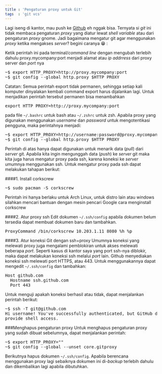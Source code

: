 ```yaml
---
title : 'Pengaturan proxy untuk Git'
tags  : 'git vcs'
---
```

Lagi iseng di kantor, mau push ke [Github](http://github.com) eh nggak bisa. 
Ternyata si _git_ ini tidak membaca pengaturan _proxy_ yang diatur lewat 
_shell variable_ atau dari pengaturan _proxy_ gnome. Jadi bagaimana mengatur
git agar menggunakan _proxy_ ketika mengakses _server_? begini caranya :grin: :
<!--more-->
Ketik perintah ini pada terminal/_command line_ dengan mengubah terlebih dahulu
proxy.mycompany:port menjadi alamat atau _ip addrress_ dari proxy server dan _port_ 
nya 
<pre class="cli-command">
<span class="cli-env">~$</span> export HTTP_PROXY=http://proxy.mycompany:port
<span class="cli-env">~$</span> git config --global http.proxy $HTTP_PROXY
</pre>
Catatan: Semua perintah export tidak permanen, sehingga setiap kali komputer 
dinyalakan kembali command export harus dijalankan lagi. Untuk menjadikan perintah
tersebut permanen bisa menambahkan 
<pre class="cli-command">
export HTTP_PROXY=http://proxy.mycompany:port
</pre>
pada file `~/.bashrc` untuk bash atau `~/.zshrc` untuk zsh.
Apabila proxy yang digunakan menggunakan _username_ dan _password_ untuk 
mengotentikasi pengguna, maka perintahnya menjadi:
<pre class="cli-command">
<span class="cli-env">~$</span> export HTTP_PROXY=http://username:password@proxy.mycompany:port
<span class="cli-env">~$</span> git config --global http.proxy $HTTP_PROXY
</pre>

Perintah di atas hanya dapat digunakan untuk menarik data (_pull_) dari _server_
git. Apabila kita ingin mengunggah data (_push_) ke _server_ git maka kita juga
harus mengatur proxy pada ssh, karena koneksi ke _server_ umumnya menggunakan ssh.
Untuk mengatur proxy pada ssh dapat melakukan tahapan berikut:

####1. Install corkscrew
<pre class="cli-command">
<span class="cli-env">~$</span> sudo pacman -S corkscrew
</pre>
Perintah ini hanya berlaku untuk Arch Linux, untuk distro lain atau windows 
silahkan mencari bantuan dengan mesin pencari Google cara menginstall corkscrew

####2. Atur proxy ssh
Edit dokumen `~/.ssh/config` apabila dokumen belum tersedia dapat membuat dokumen 
baru dan tambahkan.
<pre class="cli-command">
ProxyCommand /bin/corkscrew 10.203.1.11 8080 %h %p
</pre>

####3. Atur koneksi Git dengan ssh+proxy
Umumnya koneksi yang melewati proxy juga mengalami pemblokiran untuk akses melewati
beberapa _port_. Seperti kasus di kantor saya yang port ssh-nya diblokir, maka 
dapat melakukan koneksi ssh melalui _port_ lain. Github menyediakan koneksi ssh 
melewati port HTTPS, atau 443. Untuk menggunakannya dapat mengedit `~/.ssh/config` 
dan tambahkan: 
<pre class="cli-command">
Host github.com
  Hostname ssh.github.com
  Port 443
</pre>

Untuk menguji apakah koneksi berhasil atau tidak, dapat menjalankan perintah 
berikut:
<pre class="cli-command">
<span class="cli-env">~$</span> ssh -T git@github.com
Hi username! You've successfully authenticated, but GitHub does not
provide shell access.
</pre>

###Menghapus pengaturan proxy
Untuk menghapus pengaturan proxy yang sudah dibuat sebelumnya, dapat menjalankan 
perintah:
<pre class="cli-command">
<span class="cli-env">~$</span> export HTTP_PROXY=""
<span class="cli-env">~$</span> git config --global --unset core.gitproxy
</pre>
Berikutnya hapus dokumen `~/.ssh/config`. Apabila berencana menggunakan proxy lagi
sebaiknya dokumen ini di-_backup_ terlebih dahulu dan dikembalikan lagi apabila
dibutuhkan.